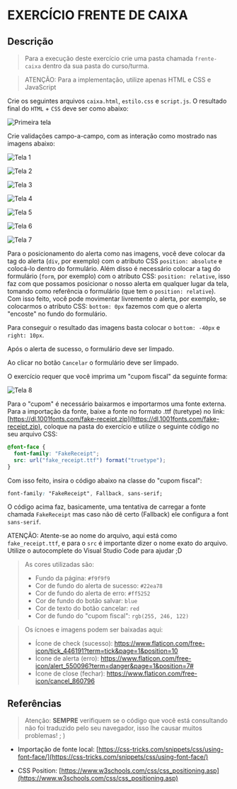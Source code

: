 # EXERCÍCIO FRENTE DE CAIXA

## Descrição

> Para a execução deste exercício crie uma pasta chamada `frente-caixa` dentro da sua pasta do curso/turma.

> ATENÇÃO: Para a implementação, utilize apenas HTML e CSS e JavaScript

Crie os seguintes arquivos `caixa.html`, `estilo.css` e `script.js`. O resultado final do `HTML` + `CSS` deve ser como abaixo:

![Primeira tela](screen-0.png)

Crie validações campo-a-campo, com as interação como mostrado nas imagens abaixo:

![Tela 1](screen-1.png)

![Tela 2](screen-2.png)

![Tela 3](screen-3.png)

![Tela 4](screen-4.png)

![Tela 5](screen-5.png)

![Tela 6](screen-6.png)

![Tela 7](screen-7.png)

Para o posicionamento do alerta como nas imagens, você deve colocar da tag do alerta (`div`, por exemplo) com o atributo CSS `position: absolute` e colocá-lo dentro do formulário. Além disso é necessário colocar a tag do formulário (`form`, por exemplo) com o atributo CSS: `position: relative`, isso faz com que possamos posicionar o nosso alerta em qualquer lugar da tela, tomando como referência o formulário (que tem o `position: relative`). Com isso feito, você pode movimentar livremente o alerta, por exemplo, se colocarmos o atributo CSS: `bottom: 0px` fazemos com que o alerta "encoste" no fundo do formulário.

Para conseguir o resultado das imagens basta colocar o `bottom: -40px` e `right: 10px`.

Após o alerta de sucesso, o formulário deve ser limpado.

Ao clicar no botão `Cancelar` o formulário deve ser limpado.

O exercício requer que você imprima um "cupom fiscal" da seguinte forma:

![Tela 8](screen-8.png)

Para o "cupom" é necessário baixarmos e importarmos uma fonte externa. Para a importação da fonte, baixe a fonte no formato .ttf (turetype) no link: [https://dl.1001fonts.com/fake-receipt.zip](https://dl.1001fonts.com/fake-receipt.zip), coloque na pasta do exercício e utilize o seguinte código no seu arquivo CSS:

```css
@font-face {
  font-family: "FakeReceipt";
  src: url("fake_receipt.ttf") format("truetype");
}
```

Com isso feito, insira o código abaixo na classe do "cupom fiscal":

```css
font-family: "FakeReceipt", Fallback, sans-serif;
```

O código acima faz, basicamente, uma tentativa de carregar a fonte chamada `FakeReceipt` mas caso não dê certo (Fallback) ele configura a font `sans-serif`.

ATENÇÃO: Atente-se ao nome do arquivo, aqui está como `fake_receipt.ttf`, e para o `src` é importante dizer o nome exato do arquivo. Utilize o autocomplete do Visual Studio Code para ajudar ;D

> As cores utilizadas são:
> - Fundo da página: `#f9f9f9`
> - Cor de fundo do alerta de sucesso: `#22ea78`
> - Cor de fundo do alerta de erro: `#ff5252`
> - Cor de fundo do botão salvar: `blue`
> - Cor de texto do botão cancelar: `red`
> - Cor de fundo do "cupom fiscal": `rgb(255, 246, 122)`

> Os ícnoes e imagens podem ser baixadas aqui:
> - Ícone de check (sucesso): https://www.flaticon.com/free-icon/tick_446191?term=tick&page=1&position=10
> - Ícone de alerta (erro): https://www.flaticon.com/free-icon/alert_550096?term=danger&page=1&position=7#
> - Ícone de close (fechar): https://www.flaticon.com/free-icon/cancel_860796

## Referências

> Atenção: **SEMPRE** verifiquem se o código que você está consultando não foi traduzido pelo seu navegador, isso lhe causar muitos problemas! ; )

- Importação de fonte local: [https://css-tricks.com/snippets/css/using-font-face/](https://css-tricks.com/snippets/css/using-font-face/)

- CSS Position: [https://www.w3schools.com/css/css_positioning.asp](https://www.w3schools.com/css/css_positioning.asp)